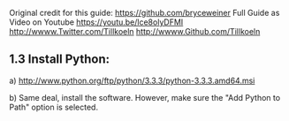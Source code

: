 Original credit for this guide: https://github.com/bryceweiner 
Full Guide as Video on Youtube https://youtu.be/lce8olyDFMI
http://wwww.Twitter.com/Tillkoeln http://wwww.Github.com/Tillkoeln


1.3 Install Python:
--------------
a) http://www.python.org/ftp/python/3.3.3/python-3.3.3.amd64.msi

b) Same deal, install the software.  However, make sure the "Add Python to Path" option is selected.

